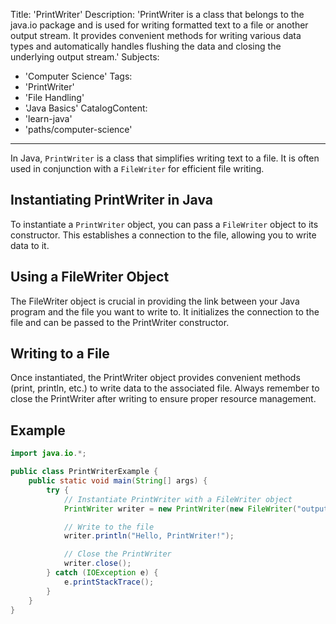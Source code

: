 Title: 'PrintWriter' 
Description: 'PrintWriter is a class that belongs to the java.io package and is used for writing formatted text to a file or another output stream. It provides convenient methods for writing various data types and automatically handles flushing the data and closing the underlying output stream.' 
Subjects: 
  - 'Computer Science'
Tags: 
  - 'PrintWriter'
  - 'File Handling'
  - 'Java Basics'
CatalogContent: 
  - 'learn-java'
  - 'paths/computer-science'
---

In Java, `PrintWriter` is a class that simplifies writing text to a file. It is often used in conjunction with a `FileWriter` for efficient file writing.

## Instantiating PrintWriter in Java

To instantiate a `PrintWriter` object, you can pass a `FileWriter` object to its constructor. This establishes a connection to the file, allowing you to write data to it.

## Using a FileWriter Object

The FileWriter object is crucial in providing the link between your Java program and the file you want to write to. It initializes the connection to the file and can be passed to the PrintWriter constructor.

## Writing to a File

Once instantiated, the PrintWriter object provides convenient methods (print, println, etc.) to write data to the associated file. Always remember to close the PrintWriter after writing to ensure proper resource management.

## Example

```java
import java.io.*;

public class PrintWriterExample {
    public static void main(String[] args) {
        try {
            // Instantiate PrintWriter with a FileWriter object
            PrintWriter writer = new PrintWriter(new FileWriter("output.txt"));

            // Write to the file
            writer.println("Hello, PrintWriter!");

            // Close the PrintWriter
            writer.close();
        } catch (IOException e) {
            e.printStackTrace();
        }
    }
}
```

